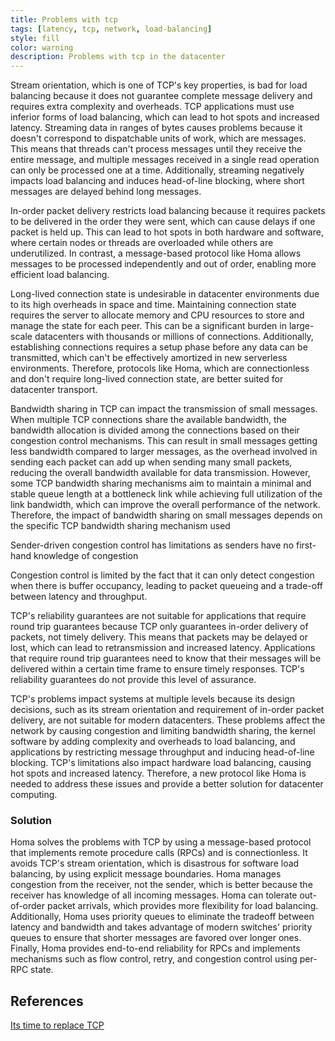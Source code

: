 ```yaml
---
title: Problems with tcp
tags: [latency, tcp, network, load-balancing]
style: fill
color: warning
description: Problems with tcp in the datacenter
---
```


Stream orientation, which is one of TCP's key properties, is bad for load balancing because it does not guarantee complete message delivery and requires extra complexity and overheads. TCP applications must use inferior forms of load balancing, which can lead to hot spots and increased latency. Streaming data in ranges of bytes causes problems because it doesn't correspond to dispatchable units of work, which are messages. This means that threads can't process messages until they receive the entire message, and multiple messages received in a single read operation can only be processed one at a time. Additionally, streaming negatively impacts load balancing and induces head-of-line blocking, where short messages are delayed behind long messages.

In-order packet delivery restricts load balancing because it requires packets to be delivered in the order they were sent, which can cause delays if one packet is held up. This can lead to hot spots in both hardware and software, where certain nodes or threads are overloaded while others are underutilized. In contrast, a message-based protocol like Homa allows messages to be processed independently and out of order, enabling more efficient load balancing.

Long-lived connection state is undesirable in datacenter environments due to its high overheads in space and time. Maintaining connection state requires the server to allocate memory and CPU resources to store and manage the state for each peer. This can be a significant burden in large-scale datacenters with thousands or millions of connections. Additionally, establishing connections requires a setup phase before any data can be transmitted, which can't be effectively amortized in new serverless environments. Therefore, protocols like Homa, which are connectionless and don't require long-lived connection state, are better suited for datacenter transport.

Bandwidth sharing in TCP can impact the transmission of small messages. When multiple TCP connections share the available bandwidth, the bandwidth allocation is divided among the connections based on their congestion control mechanisms. This can result in small messages getting less bandwidth compared to larger messages, as the overhead involved in sending each packet can add up when sending many small packets, reducing the overall bandwidth available for data transmission. However, some TCP bandwidth sharing mechanisms aim to maintain a minimal and stable queue length at a bottleneck link while achieving full utilization of the link bandwidth, which can improve the overall performance of the network. Therefore, the impact of bandwidth sharing on small messages depends on the specific TCP bandwidth sharing mechanism used

Sender-driven congestion control has limitations as senders have no first-hand knowledge of congestion

Congestion control is limited by the fact that it can only detect congestion when there is buffer occupancy, leading to packet queueing and a trade-off between latency and throughput.

TCP's reliability guarantees are not suitable for applications that require round trip guarantees because TCP only guarantees in-order delivery of packets, not timely delivery. This means that packets may be delayed or lost, which can lead to retransmission and increased latency. Applications that require round trip guarantees need to know that their messages will be delivered within a certain time frame to ensure timely responses. TCP's reliability guarantees do not provide this level of assurance.

TCP's problems impact systems at multiple levels because its design decisions, such as its stream orientation and requirement of in-order packet delivery, are not suitable for modern datacenters. These problems affect the network by causing congestion and limiting bandwidth sharing, the kernel software by adding complexity and overheads to load balancing, and applications by restricting message throughput and inducing head-of-line blocking. TCP's limitations also impact hardware load balancing, causing hot spots and increased latency. Therefore, a new protocol like Homa is needed to address these issues and provide a better solution for datacenter computing.

### Solution
Homa solves the problems with TCP by using a message-based protocol that implements remote procedure calls (RPCs) and is connectionless. It avoids TCP's stream orientation, which is disastrous for software load balancing, by using explicit message boundaries. Homa manages congestion from the receiver, not the sender, which is better because the receiver has knowledge of all incoming messages. Homa can tolerate out-of-order packet arrivals, which provides more flexibility for load balancing. Additionally, Homa uses priority queues to eliminate the tradeoff between latency and bandwidth and takes advantage of modern switches' priority queues to ensure that shorter messages are favored over longer ones. Finally, Homa provides end-to-end reliability for RPCs and implements mechanisms such as flow control, retry, and congestion control using per-RPC state.


## References
[Its time to replace TCP](https://arxiv.org/abs/2210.00714)
